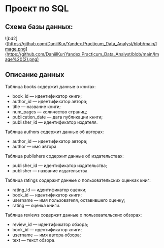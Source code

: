 # Проект по SQL

## Схема базы данных:

![bd2]([https://github.com/DaniilKur/Yandex.Practicum_Data_Analyst/blob/main/Image.png](https://github.com/DaniilKur/Yandex.Practicum_Data_Analyst/blob/main/Image%20(2).png)

## Описание данных

Таблица books содержит данные о книгах:
- book_id — идентификатор книги;
- author_id — идентификатор автора;
- title — название книги;
- num_pages — количество страниц;
- publication_date — дата публикации книги;
- publisher_id — идентификатор издателя.
  
Таблица authors содержит данные об авторах:
- author_id — идентификатор автора;
- author — имя автора.
  
Таблица publishers содержит данные об издательствах:
- publisher_id — идентификатор издательства;
- publisher — название издательства.
  
Таблица ratings содержит данные о пользовательских оценках книг:
- rating_id — идентификатор оценки;
- book_id — идентификатор книги;
- username — имя пользователя, оставившего оценку;
- rating — оценка книги.

Таблица reviews содержит данные о пользовательских обзорах:
- review_id — идентификатор обзора;
- book_id — идентификатор книги;
- username — имя автора обзора;
- text — текст обзора.
